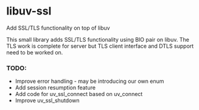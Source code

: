 # libuv-ssl
Add SSL/TLS functionality on top of libuv

This small library adds SSL/TLS functionality using BIO pair on libuv.
The TLS work is complete for server but TLS client interface and DTLS support need to be worked on.

### TODO:
- Improve error handling - may be introducing our own enum
- Add session resumption feature
- Add code for uv_ssl_connect based on uv_connect
- Improve uv_ssl_shutdown


